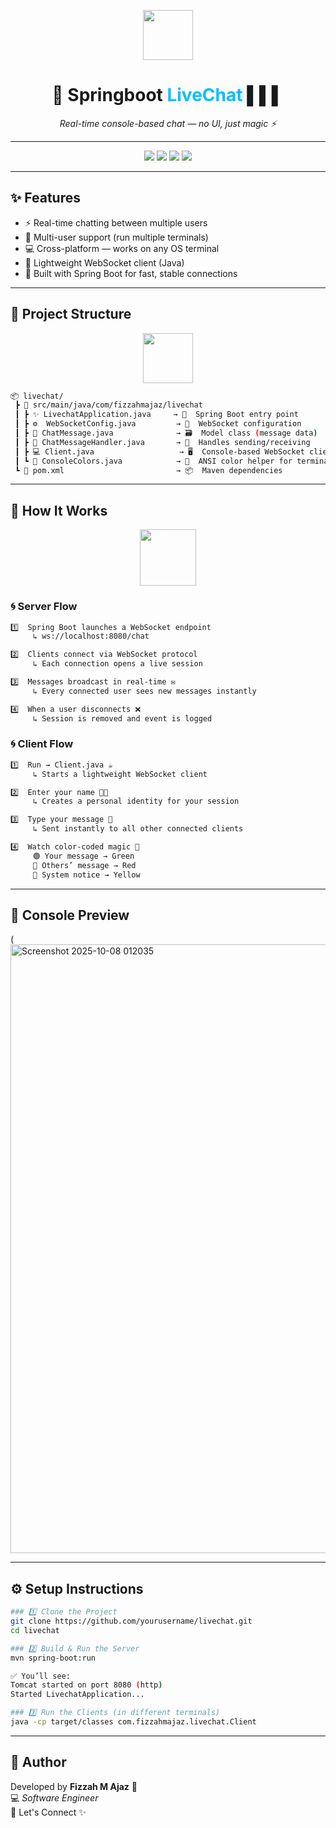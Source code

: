 <p align="center">
  <img src="https://media.giphy.com/media/L8K62iTDkzGX6/giphy.gif" width="80" />
  <h1 align="center">💬 Springboot <span style="color:#00BFFF;">LiveChat</span> <span>▌▌▌</span></h1>
  <p align="center"><i>Real-time console-based chat — no UI, just magic ⚡</i></p>
</p>

---

<p align="center">
  <img src="https://img.shields.io/badge/Java-%23ED8B00.svg?style=for-the-badge&logo=openjdk&logoColor=white" />
  <img src="https://img.shields.io/badge/SpringBoot-%236DB33F.svg?style=for-the-badge&logo=springboot&logoColor=white" />
  <img src="https://img.shields.io/badge/WebSockets-%23006AFF.svg?style=for-the-badge&logo=websocket&logoColor=white" />
  <img src="https://img.shields.io/badge/ChatApp-%23FF69B4.svg?style=for-the-badge&logo=wechat&logoColor=white" />
</p>

---

## ✨ Features
- ⚡ Real-time chatting between multiple users  
- 💬 Multi-user support (run multiple terminals)  
- 💻 Cross-platform — works on any OS terminal  
- 🧠 Lightweight WebSocket client (Java)  
- 🚀 Built with Spring Boot for fast, stable connections  

---

## 🧩 Project Structure  

<p align="center">
  <img src="https://media.giphy.com/media/l0MYEqEzwMWFCg8rm/giphy.gif" width="80"/>
</p>

```bash
📦 livechat/
 ┣ 📂 src/main/java/com/fizzahmajaz/livechat
 ┃ ┣ ✨ LivechatApplication.java     → 🏁  Spring Boot entry point
 ┃ ┣ ⚙️  WebSocketConfig.java         → 🔌  WebSocket configuration
 ┃ ┣ 💌 ChatMessage.java              → 🗃️  Model class (message data)
 ┃ ┣ 🔄 ChatMessageHandler.java       → 📡  Handles sending/receiving
 ┃ ┣ 💻 Client.java                   → 🖥️  Console-based WebSocket client
 ┃ ┗ 🎨 ConsoleColors.java            → 🌈  ANSI color helper for terminal
 ┗ 🧾 pom.xml                         → 📦  Maven dependencies

```
---
## 🧠 How It Works  

<p align="center">
  <img src="https://media.giphy.com/media/v1.Y2lkPTc5MGI3NjExcjQzZm9pOHh5aWZxZ3ZscWVvMTNhZmtneWp1eWtrYjR1Nmw1bGhycSZlcD12MV9naWZzX3NlYXJjaCZjdD1n/xT8qBsOjMOcdeGJIU8/giphy.gif" width="90"/>
</p>

### 🌀 **Server Flow**
```bash
1️⃣  Spring Boot launches a WebSocket endpoint  
     ↳ ws://localhost:8080/chat  

2️⃣  Clients connect via WebSocket protocol  
     ↳ Each connection opens a live session  

3️⃣  Messages broadcast in real-time ✉️  
     ↳ Every connected user sees new messages instantly  

4️⃣  When a user disconnects ❌  
     ↳ Session is removed and event is logged

```
### 🌀 **Client Flow**
```bash
1️⃣  Run → Client.java ☕  
     ↳ Starts a lightweight WebSocket client  

2️⃣  Enter your name 🧑‍💻  
     ↳ Creates a personal identity for your session  

3️⃣  Type your message 💬  
     ↳ Sent instantly to all other connected clients  

4️⃣  Watch color-coded magic 🌈  
     🟢 Your message → Green  
     🔴 Others’ message → Red  
     💛 System notice → Yellow
``` 

---

## 🎨 Console Preview
(<img width="1852" height="974" alt="Screenshot 2025-10-08 012035" src="https://github.com/user-attachments/assets/9686623a-b14b-4d82-898c-28f464482daa" />


---

## ⚙️ Setup Instructions
```bash
### 1️⃣ Clone the Project
git clone https://github.com/yourusername/livechat.git  
cd livechat

### 2️⃣ Build & Run the Server
mvn spring-boot:run  

✅ You’ll see:
Tomcat started on port 8080 (http)  
Started LivechatApplication...

### 3️⃣ Run the Clients (in different terminals)
java -cp target/classes com.fizzahmajaz.livechat.Client
```
---


## 🧡 Author
Developed by **Fizzah M Ajaz** 🦋  
💻 *Software Engineer*  
📖 Let's Connect ✨
